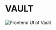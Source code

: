 # VAULT

![Frontend UI of Vault](https://github.com/stabbin-rabbits/vault/blob/main/vault_frontend_app.gif)

